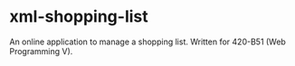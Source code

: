 # xml-shopping-list
An online application to manage a shopping list. Written for 420-B51 (Web Programming V).
